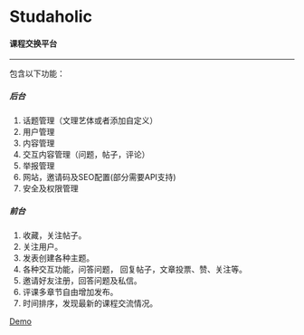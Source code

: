 # Studaholic

#### 课程交换平台
---

包含以下功能：  

##### 后台

1. 话题管理（文理艺体或者添加自定义）  
2. 用户管理  
3. 内容管理  
4. 交互内容管理（问题，帖子，评论）  
5. 举报管理  
6. 网站，邀请码及SEO配置(部分需要API支持)  
7. 安全及权限管理  

##### 前台  

1. 收藏，关注帖子。   
2. 关注用户。   
3. 发表创建各种主题。   
4. 各种交互功能，问答问题， 回复帖子，文章投票、赞、关注等。   
5. 邀请好友注册，回答问题及私信。   
6. 评课多章节自由增加发布。  
7. 时间排序，发现最新的课程交流情况。

<a href="www.studaholic.online">Demo</a>
